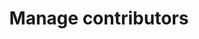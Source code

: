 ---
title: Manage contributors
description: Steps to manage and update contributors in SEI
sidebar_label: Manage contributors
sidebar_position: 2
---